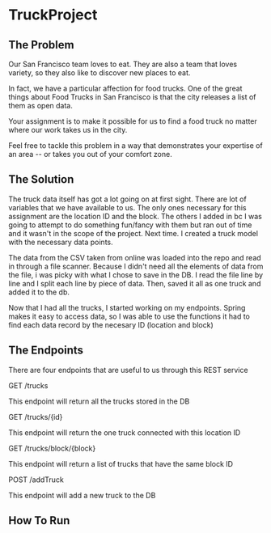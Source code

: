 # TruckProject
## The Problem

Our San Francisco team loves to eat. They are also a team that loves variety, so they also like to discover new places to eat.

In fact, we have a particular affection for food trucks. One of the great things about Food Trucks in San Francisco is that the city releases a list of them as open data.

Your assignment is to make it possible for us to find a food truck no matter where our work takes us in the city.

Feel free to tackle this problem in a way that demonstrates your expertise of an area -- or takes you out of your comfort zone.

## The Solution
The truck data itself has got a lot going on at first sight. There are lot of variables that we have available to us. The only ones necessary for this assignment are the location ID and the block. The others I added in bc I was going to attempt to do something fun/fancy with them but ran out of time and it wasn't in the scope of the project. Next time. I created a truck model with the necessary data points. 

The data from the CSV taken from online was loaded into the repo and read in through a file scanner. Because I didn't need all the elements of data from the file, i was picky with what I chose to save in the DB. I read the file line by line and I split each line by piece of data. Then, saved it all as one truck and added it to the db. 

Now that I had all the trucks, I started working on my endpoints. Spring makes it easy to access data, so I was able to use the functions it had to find each data record by the necesary ID (location and block)

## The Endpoints
There are four endpoints that are useful to us through this REST service

GET /trucks

This endpoint will return all the trucks stored in the DB 

GET /trucks/{id}

This endpoint will return the one truck connected with this location ID

GET /trucks/block/{block}

This endpoint will return a list of trucks that have the same block ID

POST /addTruck

This endpoint will add a new truck to the DB

## How To Run
